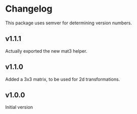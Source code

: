 # Changelog
This package uses semver for determining version numbers.

## v1.1.1
Actually exported the new mat3 helper.

## v1.1.0
Added a 3x3 matrix, to be used for 2d transformations.

## v1.0.0
Initial version

